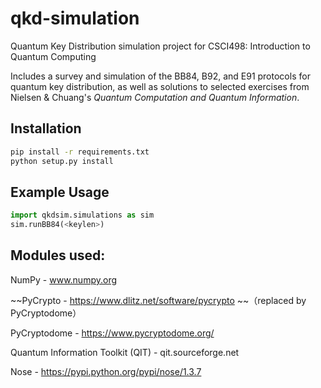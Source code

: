 # qkd-simulation
Quantum Key Distribution simulation project for CSCI498: Introduction to Quantum Computing

Includes a survey and simulation of the BB84, B92, and E91 protocols for quantum key distribution, as well as solutions to selected exercises from Nielsen \& Chuang's _Quantum Computation and Quantum Information_.

## Installation
```bash
pip install -r requirements.txt
python setup.py install
```

## Example Usage
```python
import qkdsim.simulations as sim
sim.runBB84(<keylen>)
```

## Modules used:
NumPy - www.numpy.org

~~PyCrypto - https://www.dlitz.net/software/pycrypto ~~（replaced by PyCryptodome）

PyCryptodome - https://www.pycryptodome.org/ 

Quantum Information Toolkit (QIT) - qit.sourceforge.net

Nose - https://pypi.python.org/pypi/nose/1.3.7
